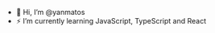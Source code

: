 - 👋 Hi, I’m @yanmatos
- ⚡ I’m currently learning JavaScript, TypeScript and React

<!---
yanmatos/yanmatos is a ✨ special ✨ repository because its `README.md` (this file) appears on your GitHub profile.
You can click the Preview link to take a look at your changes.
--->
